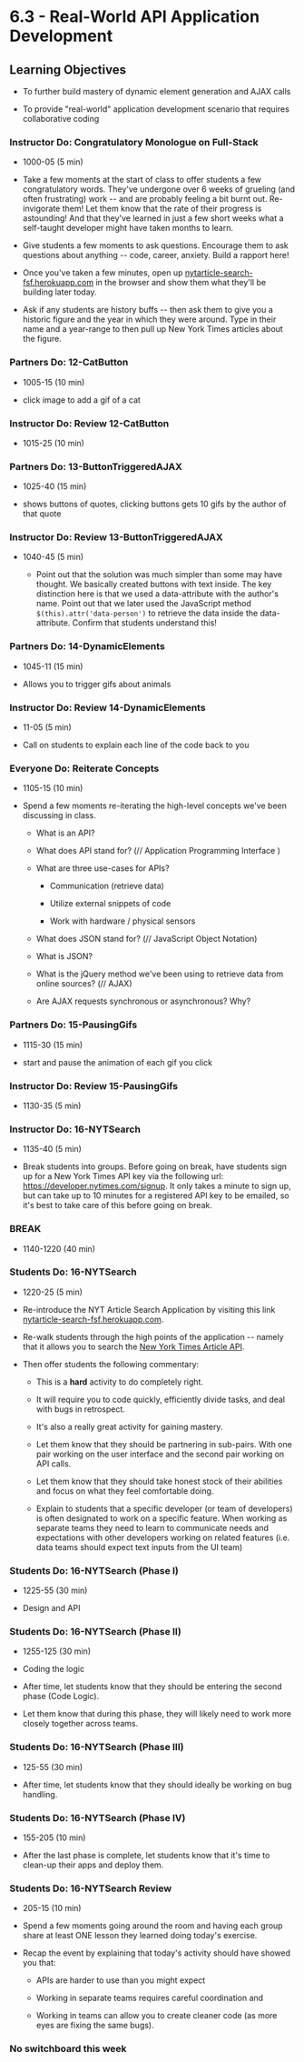 # 6.3 - Real-World API Application Development

## Learning Objectives

- To further build mastery of dynamic element generation and AJAX calls

- To provide "real-world" application development scenario that requires collaborative coding

### Instructor Do: Congratulatory Monologue on Full-Stack

- 1000-05 (5 min)

* Take a few moments at the start of class to offer students a few congratulatory words. They've undergone over 6 weeks of grueling (and often frustrating) work -- and are probably feeling a bit burnt out. Re-invigorate them! Let them know that the rate of their progress is astounding! And that they've learned in just a few short weeks what a self-taught developer might have taken months to learn.

* Give students a few moments to ask questions. Encourage them to ask questions about anything -- code, career, anxiety. Build a rapport here!

* Once you've taken a few minutes, open up [nytarticle-search-fsf.herokuapp.com](https://nytarticle-search-fsf.herokuapp.com/) in the browser and show them what they'll be building later today.

* Ask if any students are history buffs -- then ask them to give you a historic figure and the year in which they were around. Type in their name and a year-range to then pull up New York Times articles about the figure.

### Partners Do: 12-CatButton

- 1005-15 (10 min)

- click image to add a gif of a cat

### Instructor Do: Review 12-CatButton

- 1015-25 (10 min)

### Partners Do: 13-ButtonTriggeredAJAX

- 1025-40 (15 min)

- shows buttons of quotes, clicking buttons gets 10 gifs by the author of that quote

### Instructor Do: Review 13-ButtonTriggeredAJAX

- 1040-45 (5 min)

  - Point out that the solution was much simpler than some may have thought. We basically created buttons with text inside. The key distinction here is that we used a data-attribute with the author's name. Point out that we later used the JavaScript method `$(this).attr('data-person')` to retrieve the data inside the data-attribute. Confirm that students understand this!

### Partners Do: 14-DynamicElements

- 1045-11 (15 min)

* Allows you to trigger gifs about animals

### Instructor Do: Review 14-DynamicElements

- 11-05 (5 min)

* Call on students to explain each line of the code back to you

### Everyone Do: Reiterate Concepts

- 1105-15 (10 min)

* Spend a few moments re-iterating the high-level concepts we've been discussing in class.

  - What is an API?

  - What does API stand for? (// Application Programming Interface )

  - What are three use-cases for APIs?

    - Communication (retrieve data)

    - Utilize external snippets of code

    - Work with hardware / physical sensors

  - What does JSON stand for? (// JavaScript Object Notation)

  - What is JSON?

  - What is the jQuery method we've been using to retrieve data from online sources? (// AJAX)

  - Are AJAX requests synchronous or asynchronous? Why?

### Partners Do: 15-PausingGifs

- 1115-30 (15 min)

* start and pause the animation of each gif you click

### Instructor Do: Review 15-PausingGifs

- 1130-35 (5 min)

### Instructor Do: 16-NYTSearch

- 1135-40 (5 min)

* Break students into groups. Before going on break, have students sign up for a New York Times API key via the following url: <https://developer.nytimes.com/signup>. It only takes a minute to sign up, but can take up to 10 minutes for a registered API key to be emailed, so it's best to take care of this before going on break.

### BREAK

- 1140-1220 (40 min)

### Students Do: 16-NYTSearch

- 1220-25 (5 min)

* Re-introduce the NYT Article Search Application by visiting this link [nytarticle-search-fsf.herokuapp.com](https://nytarticle-search-fsf.herokuapp.com/).

* Re-walk students through the high points of the application -- namely that it allows you to search the [New York Times Article API](http://developer.nytimes.com/article_search_v2.json).

* Then offer students the following commentary:

  - This is a **hard** activity to do completely right.

  - It will require you to code quickly, efficiently divide tasks, and deal with bugs in retrospect.

  - It's also a really great activity for gaining mastery.

  - Let them know that they should be partnering in sub-pairs. With one pair working on the user interface and the second pair working on API calls.

  - Let them know that they should take honest stock of their abilities and focus on what they feel comfortable doing.

  - Explain to students that a specific developer (or team of developers) is often designated to work on a specific feature. When working as separate teams they need to learn to communicate needs and expectations with other developers working on related features (i.e. data teams should expect text inputs from the UI team)

### Students Do: 16-NYTSearch (Phase I)

- 1225-55 (30 min)

- Design and API

### Students Do: 16-NYTSearch (Phase II)

- 1255-125 (30 min)

- Coding the logic

* After time, let students know that they should be entering the second phase (Code Logic).

* Let them know that during this phase, they will likely need to work more closely together across teams.

### Students Do: 16-NYTSearch (Phase III)

- 125-55 (30 min)

* After time, let students know that they should ideally be working on bug handling.

### Students Do: 16-NYTSearch (Phase IV)

- 155-205 (10 min)

* After the last phase is complete, let students know that it's time to clean-up their apps and deploy them.

### Students Do: 16-NYTSearch Review

- 205-15 (10 min)

* Spend a few moments going around the room and having each group share at least ONE lesson they learned doing today's exercise.

* Recap the event by explaining that today's activity should have showed you that:

  - APIs are harder to use than you might expect

  - Working in separate teams requires careful coordination and

  - Working in teams can allow you to create cleaner code (as more eyes are fixing the same bugs).

### No switchboard this week
